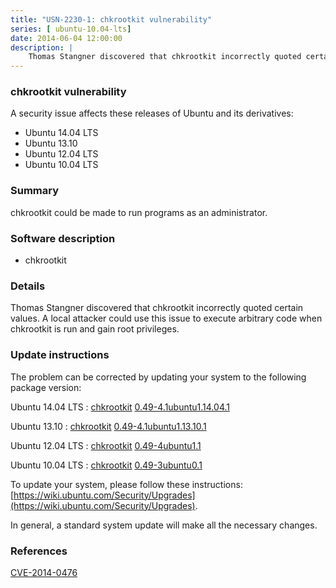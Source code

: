 ```yaml
---
title: "USN-2230-1: chkrootkit vulnerability"
series: [ ubuntu-10.04-lts]
date: 2014-06-04 12:00:00
description: |
    Thomas Stangner discovered that chkrootkit incorrectly quoted certain values. A local attacker could use this issue to execute arbitrary code when chkrootkit is run and gain root privileges. 
--- 
```

 
 


### chkrootkit vulnerability

A security issue affects these releases of Ubuntu and its derivatives:

* Ubuntu 14.04 LTS
* Ubuntu 13.10
* Ubuntu 12.04 LTS
* Ubuntu 10.04 LTS

### Summary

chkrootkit could be made to run programs as an administrator. 

### Software description

* chkrootkit 

### Details

Thomas Stangner discovered that chkrootkit incorrectly quoted certain values. A local attacker could use this issue to execute arbitrary code when chkrootkit is run and gain root privileges. 

### Update instructions

The problem can be corrected by updating your system to the following package version:

Ubuntu 14.04 LTS
 : [chkrootkit](https://launchpad.net/ubuntu/+source/chkrootkit) <span> [0.49-4.1ubuntu1.14.04.1](https://launchpad.net/ubuntu/+source/chkrootkit/0.49-4.1ubuntu1.14.04.1) </span> 

Ubuntu 13.10
 : [chkrootkit](https://launchpad.net/ubuntu/+source/chkrootkit) <span> [0.49-4.1ubuntu1.13.10.1](https://launchpad.net/ubuntu/+source/chkrootkit/0.49-4.1ubuntu1.13.10.1) </span> 

Ubuntu 12.04 LTS
 : [chkrootkit](https://launchpad.net/ubuntu/+source/chkrootkit) <span> [0.49-4ubuntu1.1](https://launchpad.net/ubuntu/+source/chkrootkit/0.49-4ubuntu1.1) </span> 

Ubuntu 10.04 LTS
 : [chkrootkit](https://launchpad.net/ubuntu/+source/chkrootkit) <span> [0.49-3ubuntu0.1](https://launchpad.net/ubuntu/+source/chkrootkit/0.49-3ubuntu0.1) </span> 

To update your system, please follow these instructions: [https://wiki.ubuntu.com/Security/Upgrades](https://wiki.ubuntu.com/Security/Upgrades).

In general, a standard system update will make all the necessary changes. 

### References

 
 [CVE-2014-0476](http://people.ubuntu.com/~ubuntu-security/cve/CVE-2014-0476)
 

